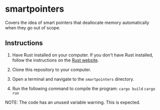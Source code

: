 # smartpointers
Covers the idea of smart pointers that deallocate memory automatically when they go out of scope.

## Instructions
1. Have Rust installed on your computer. If you don't have Rust installed, follow the instructions on the [Rust website](https://www.rust-lang.org/tools/install).

2. Clone this repository to your computer.

3. Open a terminal and navigate to the `smartpointers` directory.

4. Run the following command to compile the program:
```cargo build```
```cargo run```

NOTE: The code has an unused variable warning. This is expected.